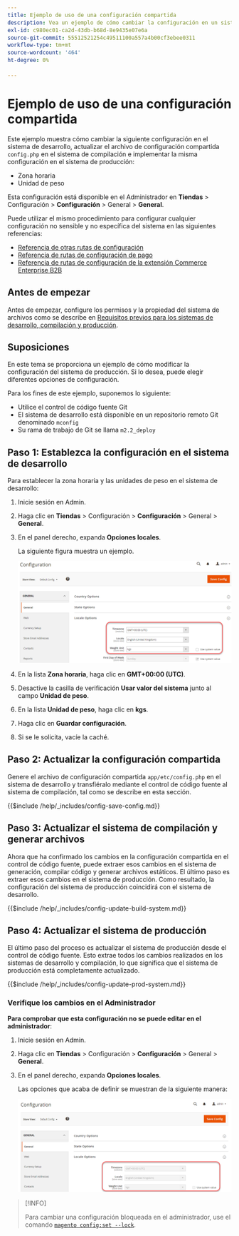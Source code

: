 ```yaml
---
title: Ejemplo de uso de una configuración compartida
description: Vea un ejemplo de cómo cambiar la configuración en un sistema de desarrollo con un archivo de configuración compartido.
exl-id: c980ec01-ca2d-43db-b68d-8e9435e07e6a
source-git-commit: 55512521254c49511100a557a4b00cf3ebee0311
workflow-type: tm+mt
source-wordcount: '464'
ht-degree: 0%

---
```


# Ejemplo de uso de una configuración compartida

Este ejemplo muestra cómo cambiar la siguiente configuración en el sistema de desarrollo, actualizar el archivo de configuración compartida `config.php` en el sistema de compilación e implementar la misma configuración en el sistema de producción:

- Zona horaria
- Unidad de peso

Esta configuración está disponible en el Administrador en **Tiendas** > Configuración > **Configuración** > General > **General**.

Puede utilizar el mismo procedimiento para configurar cualquier configuración no sensible y no específica del sistema en las siguientes referencias:

- [Referencia de otras rutas de configuración](../reference/config-reference-general.md)
- [Referencia de rutas de configuración de pago](../reference/config-reference-payment.md)
- [Referencia de rutas de configuración de la extensión Commerce Enterprise B2B](../reference/config-reference-b2b.md)

## Antes de empezar

Antes de empezar, configure los permisos y la propiedad del sistema de archivos como se describe en [Requisitos previos para los sistemas de desarrollo, compilación y producción](../deployment/prerequisites.md).

## Suposiciones

En este tema se proporciona un ejemplo de cómo modificar la configuración del sistema de producción. Si lo desea, puede elegir diferentes opciones de configuración.

Para los fines de este ejemplo, suponemos lo siguiente:

- Utilice el control de código fuente Git
- El sistema de desarrollo está disponible en un repositorio remoto Git denominado `mconfig`
- Su rama de trabajo de Git se llama `m2.2_deploy`

## Paso 1: Establezca la configuración en el sistema de desarrollo

Para establecer la zona horaria y las unidades de peso en el sistema de desarrollo:

1. Inicie sesión en Admin.
1. Haga clic en **Tiendas** > Configuración > **Configuración** > General > **General**.
1. En el panel derecho, expanda **Opciones locales**.

   La siguiente figura muestra un ejemplo.

   ![Establecer opciones de configuración regional en el sistema de desarrollo](../../assets/configuration/split-deploy-set-locale.png)

1. En la lista **Zona horaria**, haga clic en **GMT+00:00 (UTC)**.
1. Desactive la casilla de verificación **Usar valor del sistema** junto al campo **Unidad de peso**.
1. En la lista **Unidad de peso**, haga clic en **kgs**.
1. Haga clic en **Guardar configuración**.
1. Si se le solicita, vacíe la caché.

## Paso 2: Actualizar la configuración compartida

Genere el archivo de configuración compartida `app/etc/config.php` en el sistema de desarrollo y transfiéralo mediante el control de código fuente al sistema de compilación, tal como se describe en esta sección.

{{$include /help/_includes/config-save-config.md}}

## Paso 3: Actualizar el sistema de compilación y generar archivos

Ahora que ha confirmado los cambios en la configuración compartida en el control de código fuente, puede extraer esos cambios en el sistema de generación, compilar código y generar archivos estáticos. El último paso es extraer esos cambios en el sistema de producción. Como resultado, la configuración del sistema de producción coincidirá con el sistema de desarrollo.

{{$include /help/_includes/config-update-build-system.md}}

## Paso 4: Actualizar el sistema de producción

El último paso del proceso es actualizar el sistema de producción desde el control de código fuente. Esto extrae todos los cambios realizados en los sistemas de desarrollo y compilación, lo que significa que el sistema de producción está completamente actualizado.

{{$include /help/_includes/config-update-prod-system.md}}

### Verifique los cambios en el Administrador

**Para comprobar que esta configuración no se puede editar en el administrador**:

1. Inicie sesión en Admin.
1. Haga clic en **Tiendas** > Configuración > **Configuración** > General > **General**.
1. En el panel derecho, expanda **Opciones locales**.

   Las opciones que acaba de definir se muestran de la siguiente manera:

   ![Opciones de configuración no editables en el administrador](../../assets/configuration/split-deploy-not-editable.png)

>[!INFO]
>
>Para cambiar una configuración bloqueada en el administrador, use el comando [`magento config:set --lock` &#x200B;](../cli/set-configuration-values.md).

<!-- Last updated from includes: 2024-07-18 15:50:54 -->
